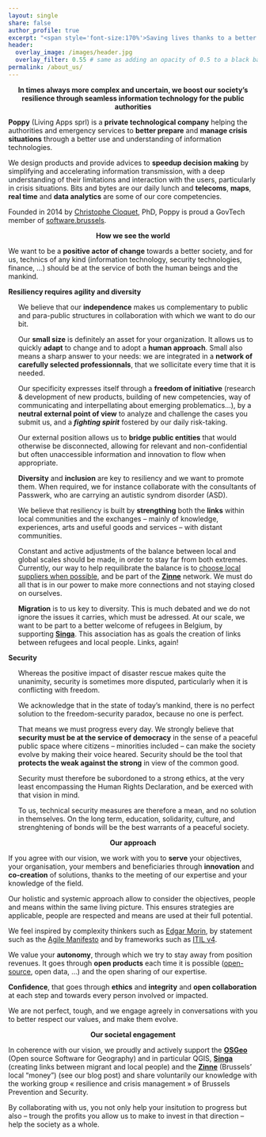 ```yaml
---
layout: single
share: false
author_profile: true
excerpt: "<span style='font-size:170%'>Saving lives thanks to a better match<br>between humans and technology<br><br></span>"
header:
  overlay_image: /images/header.jpg
  overlay_filter: 0.55 # same as adding an opacity of 0.5 to a black background
permalink: /about_us/
---
```



<p ><center><strong>In times always more complex and uncertain, we boost our society’s resilience through seamless information technology for the public authorities</strong></center></p>

<p ><strong>Poppy</strong> (Living Apps sprl) is a <strong>private technological company</strong> helping the authorities and emergency services to <strong>better prepare</strong> and <strong>manage crisis situations</strong> through a better use and understanding of information technologies.</p>
<p >We design products and provide advices to <strong>speedup decision making</strong> by simplifying and accelerating information transmission, with a deep understanding of their limitations and interaction with the users, particularly in crisis situations. Bits and bytes are our daily lunch and <strong>telecoms</strong>, <strong>maps</strong>, <strong>real time</strong> and <strong>data analytics</strong> are some of our core competencies.</p>
<p >Founded in 2014 by <a href="https://www.linkedin.com/in/ccloquet/">Christophe Cloquet</a>, PhD, Poppy is proud a GovTech member of <a href="https://software.brussels">software.brussels</a>.</p>

<p><center><strong>How we see the world</strong></center></p>

<p>We want to be a <strong>positive actor of change</strong> towards a better society, and for us, technics of any kind (information technology, security technologies, finance, …) should be at the service of both the human beings and the mankind.</p>

<strong>Resiliency requires agility and diversity</strong><br>

<div style="margin-left: 20px">
<p >We believe that our <strong>independence</strong> makes us complementary to public and para-public structures in collaboration with which we want to do our bit.</p>

<p >Our <strong>small size</strong> is definitely an asset for your organization. It allows us to quickly <strong>adapt</strong> to change and to adopt a <strong>human approach</strong>. Small also means a sharp answer to your needs: we are integrated in a <strong>network of carefully selected professionnals</strong>, that we sollicitate every time that it is needed.</p>

<p >Our specificity expresses itself through a <strong>freedom of initiative</strong> (research &amp;  development of new products, building of new competencies, way of communicating and interpellating about emerging problematics…), by a <strong>neutral external point of view</strong> to analyze and challenge the cases you submit us, and a <strong><em>fighting spirit</em></strong> fostered by our daily risk-taking.</p>

<p >Our external position allows us to <strong>bridge public entities</strong> that would otherwise be disconnected, allowing for relevant and non-confidential but often unaccessible information and innovation to flow when appropriate.</p>

<p ><strong>Diversity</strong> and <strong>inclusion</strong> are key to resiliency and we want to promote them. When required, we for instance collaborate with the consultants of Passwerk, who are carrying an autistic syndrom disorder (ASD).</p>

<p >We believe that resiliency is built by <strong>strengthing</strong> both the <strong>links</strong> within local communities and the exchanges – mainly of knowledge, experiences, arts and useful goods and services – with distant communities.</p>

<p >Constant and active adjustments of the balance between local and global scales should be made, in order to stay far from both extremes. Currently, our way to help requilibrate the balance is to <a href="BLOG">choose local suppliers when possible</a>, and be part of the <strong><a href="ZINNE">Zinne</a></strong> network. We must do all that is in our power to make more connections and not staying closed on ourselves.</p>

<p ><strong>Migration</strong> is to us key to diversity. This is much debated and we do not ignore the issues it carries, which must be adressed. At our scale, we want to be part to a better welcome of refugees in Belgium, by supporting <strong><a href="SINGA">Singa</a></strong>. This association has as goals the creation of links between refugees and local people. Links, again!</p>
</div>

<strong>Security</strong>
<div style="margin-left: 20px">
<p >Whereas the positive impact of disaster rescue makes quite the unanimity, security is sometimes more disputed, particularly when it is conflicting with freedom.</p>

<p >We acknowledge that in the state of today’s mankind, there is no perfect solution to the freedom-security paradox, because no one is perfect.</p>

<p >That means we must progress every day. We strongly believe that <strong>security must be at the service of democracy</strong> in the sense of a peaceful public space where citizens – minorities included – can make the society evolve by making their voice heared. Security should be the tool that <strong>protects the weak against the strong</strong> in view of the common good.</p>

<p >Security must therefore be subordoned to a strong ethics, at the very least encompassing the Human Rights Declaration, and be exerced with that vision in mind.</p>

<p >To us, technical security measures are therefore a mean, and no solution in themselves. On the long term, education, solidarity, culture, and strenghtening of bonds will be the best warrants of a peaceful society.</p>
</div>

<p><center><strong>Our approach</strong></center></p>

<p >If you agree with our vision, we work with you to <strong>serve</strong> your objectives, your organisation, your members and beneficiaries through <strong>innovation</strong> and <strong>co-creation</strong> of solutions, thanks to the meeting of our expertise and your knowledge of the field.</p>

<p >Our holistic and systemic approach allow to consider the objectives, people and means within the same living picture. This ensures strategies are applicable, people are respected and means are used at their full potential.</p>

<p >We feel inspired by complexity thinkers such as <a href="MORIN">Edgar Morin</a>, by statement such as the <a href="AGILE">Agile Manifesto</a> and by frameworks such as <a href="ITIL">ITIL v4</a>.</p>

<p >We value your <strong>autonomy</strong>, through which we try to stay away from position revenues. It goes through <strong>open products</strong> each time it is possible (<a href="GITHUB">open-source</a>, open data, …) and the open sharing of our expertise.</p>

<p ><strong>Confidence</strong>, that goes through <strong>ethics</strong> and <strong>integrity</strong> and <strong>open collaboration</strong> at each step and towards every person involved or impacted.</p>

<p >We are not perfect, tough, and we engage agreely in conversations with you to better respect our values, and make them evolve.</p>

<p><center><strong>Our societal engagement</strong></center></p>

<p >In coherence with our vision, we proudly and actively support the <a href="http://foss4g.be"><strong>OSGeo</strong></a> (Open source Software for Geography) and in particular QGIS,  <a href="https://www.singa-belgium.org/"><strong>Singa</strong></a> (creating links between migrant and local people) and the <a href="https://www.zinne.brussels/"><strong>Zinne</strong></a> (Brussels’ local “money”) (see our blog post) and share voluntarily our knowledge with the working group « resilience and crisis management » of Brussels Prevention and Security.</p>
<p >By collaborating with us, you not only help your insitution to progress but also – trough the profits you allow us to make to invest in that direction – help the society as a whole.</p>

